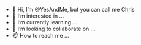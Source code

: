 - 👋 Hi, I’m @YesAndMe, but you can call me Chris
- 👀 I’m interested in ...
- 🌱 I’m currently learning ...
- 💞️ I’m looking to collaborate on ...
- 📫 How to reach me ...

<!---
YesAndMe/YesAndMe is a ✨ special ✨ repository because its `README.md` (this file) appears on your GitHub profile.
You can click the Preview link to take a look at your changes.
--->
